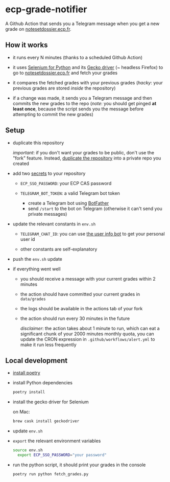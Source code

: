 # ecp-grade-notifier

A Github Action that sends you a Telegram message when you get a new grade on [notesetdossier.ecp.fr](http://notesetdossier.ecp.fr/).

## How it works

- it runs every N minutes (thanks to a scheduled Github Action)

- it uses [Selenium for Python](https://selenium-python.readthedocs.io/) and its [Gecko driver](https://github.com/mozilla/geckodriver) (\~ headless Firefox) to go to [notesetdossier.ecp.fr](http://notesetdossier.ecp.fr/) and fetch your grades

- it compares the fetched grades with your previous grades (_hacky_: your previous grades are stored _inside_ the repository)

- if a change was made, it sends you a Telegram message and then commits the new grades to the repo (_note_: you should get pinged **at least once**, because the script sends you the message before attempting to commit the new grades)

## Setup

- duplicate this repository

  _important_: if you don't want your grades to be public, don't use the "fork" feature. Instead, [duplicate the repository](https://help.github.com/en/github/creating-cloning-and-archiving-repositories/duplicating-a-repository#mirroring-a-repository) into a private repo you created

- add two [secrets](https://help.github.com/en/actions/automating-your-workflow-with-github-actions/creating-and-using-encrypted-secrets) to your repository

  - `ECP_SSO_PASSWORD`: your ECP CAS password

  - `TELEGRAM_BOT_TOKEN`: a valid Telegram bot token
    - create a Telegram bot using [BotFather](https://telegram.me/BotFather)
    - send `/start` to the bot on Telegram (otherwise it can't send you private messages)

- update the relevant constants in `env.sh`

  - `TELEGRAM_CHAT_ID`: you can use [the user info bot](https://t.me/userinfobot) to get your personal user id

  - other constants are self-explanatory

- push the `env.sh` update

- if everything went well

  - you should receive a message with your current grades within 2 minutes

  - the action should have committed your current grades in `data/grades`

  - the logs should be available in the actions tab of your fork

  - the action should run every 30 minutes in the future

    _disclaimer_: the action takes about 1 minute to run, which can eat a significant chunk of your 2000 minutes monthly quota, you can update the CRON expression in `.github/workflows/alert.yml` to make it run less frequently

## Local development

- [install poetry](https://python-poetry.org/docs/#installation)

- install Python dependencies

  ```bash
  poetry install
  ```

- install the gecko driver for Selenium

  on Mac:

  ```bash
  brew cask install geckodriver
  ```

- update `env.sh`

- `export` the relevant environment variables

  ```bash
  source env.sh
    export ECP_SSO_PASSWORD="your password"
  ```

- run the python script, it should print your grades in the console

  ```bash
  poetry run python fetch_grades.py
  ```

